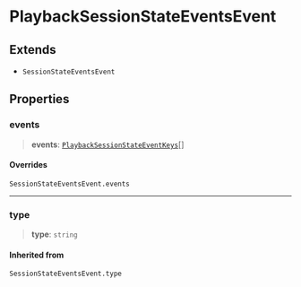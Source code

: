 # PlaybackSessionStateEventsEvent

## Extends

- `SessionStateEventsEvent`

## Properties

### events

> **events**: [`PlaybackSessionStateEventKeys`](reference/enumerations/PlaybackSessionStateEventKeys.md)[]

#### Overrides

`SessionStateEventsEvent.events`

***

### type

> **type**: `string`

#### Inherited from

`SessionStateEventsEvent.type`
